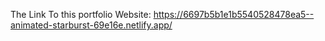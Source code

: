 The Link To this portfolio Website:
https://6697b5b1e1b5540528478ea5--animated-starburst-69e16e.netlify.app/

